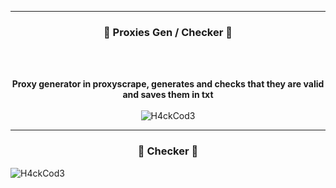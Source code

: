 -----

### <p align="center">📡 Proxies Gen /  Checker 📡</p>

<br><br>
<p align="center">
<strong>Proxy generator in proxyscrape, generates and checks that they are valid and saves them in txt</strong><br><br>
</strong>

  <a>
  <img  src="https://i.postimg.cc/kGQ7tMWY/143243.png"
       alt="H4ckCod3" /></a>

-----
### <p align="center">🔑 Checker 🔑</p>

  <a>
  <img  src="https://i.postimg.cc/TYkr4ny9/25434545ra.png"
       alt="H4ckCod3" /></a>

